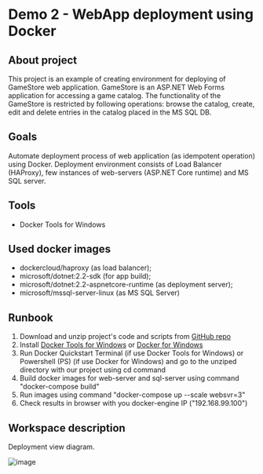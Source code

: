 # Demo 2 - WebApp deployment using Docker

## About project
This project is an example of creating environment for deploying of GameStore web application. 
GameStore is an ASP.NET Web Forms application for accessing a game catalog. The functionality of the GameStore is restricted by following operations: browse the catalog, create, edit and delete entries in the catalog placed in the MS SQL DB.

## Goals 
Automate deployment process of web application (as idempotent operation) using Docker. Deployment environment consists of Load Balancer (HAProxy), few instances of web-servers (ASP.NET Core runtime) and MS SQL server. 

## Tools
* Docker Tools for Windows

## Used docker images
* dockercloud/haproxy (as load balancer);
* microsoft/dotnet:2.2-sdk (for app build);
* microsoft/dotnet:2.2-aspnetcore-runtime (as deployment server);
* microsoft/mssql-server-linux (as MS SQL Server)

## Runbook
1. Download and unzip project's code and scripts from [GitHub repo](https://github.com/shamalets/SSDevOps-Demo2)
2. Install [Docker Tools for Windows](https://docs.docker.com/toolbox/toolbox_install_windows/) or [Docker for Windows](https://docs.docker.com/docker-for-windows/install/)
3. Run Docker Quickstart Terminal (if use Docker Tools for Windows) or Powershell (PS) (if use Docker for Windows) and go to the unziped directory with our project using cd command
4. Build docker images for web-server and sql-server using command "docker-compose build"
5. Run images using command "docker-compose up --scale websvr=3"
6. Check results in browser with you docker-engine IP ("192.168.99.100")

## Workspace description
Deployment view diagram.

![image](https://github.com/shamalets/SSDevOps-Demo2/blob/master/Demo2%20Diagram.png)
